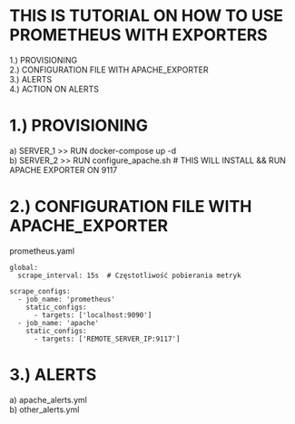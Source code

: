 # THIS IS TUTORIAL ON HOW TO USE PROMETHEUS WITH EXPORTERS  

1.) PROVISIONING   
2.) CONFIGURATION FILE  WITH APACHE_EXPORTER  
3.) ALERTS    
4.) ACTION ON ALERTS  



# 1.) PROVISIONING  
a) SERVER_1 >> RUN docker-compose up -d   
b) SERVER_2 >> RUN configure_apache.sh  # THIS WILL INSTALL && RUN APACHE EXPORTER ON 9117  

# 2.) CONFIGURATION FILE  WITH APACHE_EXPORTER  
prometheus.yaml  
```
global:
  scrape_interval: 15s  # Częstotliwość pobierania metryk

scrape_configs:
  - job_name: 'prometheus'
    static_configs:
      - targets: ['localhost:9090']
  - job_name: 'apache'
    static_configs:
      - targets: ['REMOTE_SERVER_IP:9117']
```

# 3.) ALERTS   
a) apache_alerts.yml  
b) other_alerts.yml  
